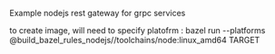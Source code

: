 Example nodejs rest gateway for grpc services

to create image, will need to specify platofrm : bazel run --platforms @build_bazel_rules_nodejs//toolchains/node:linux_amd64 TARGET

